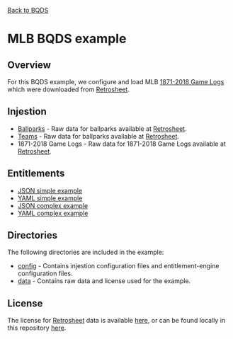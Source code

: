 [Back to BQDS](../../README.md)

# MLB BQDS example

## Overview
For this BQDS example, we configure and load MLB [1871-2018 Game Logs](https://www.retrosheet.org/gamelogs/gl1871_2018.zip) which were downloaded from [Retrosheet](https://www.retrosheet.org/gamelogs/index.html).

## Injestion
- [Ballparks](./data/mlb.ballpark.txt) - Raw data for ballparks available at [Retrosheet](https://www.retrosheet.org/parkcode.txt).
- [Teams](./data/mlb.teams.txt) - Raw data for ballparks available at [Retrosheet](https://www.retrosheet.org/TeamIDs.htm).
- 1871-2018 Game Logs - Raw data for 1871-2018 Game Logs available at [Retrosheet](https://www.retrosheet.org/gamelogs/index.html).

## Entitlements
- [JSON simple example](./config/simple.json)
- [YAML simple example](./config/simple.yaml)
- [JSON complex example](./config/complex.json)
- [YAML complex example](./config/complex.yaml)

## Directories
The following directories are included in the example:
- [config](./config) - Contains injestion configuration files and entitlement-engine configuration files.
- [data](./data) - Contains raw data and license used for the example.

## License
The license for [Retrosheet](https://www.retrosheet.org) data is available [here](https://www.retrosheet.org/notice.txt), or can be found locally in this repository [here](./data/RETROSHEET_LICENSE.txt).
